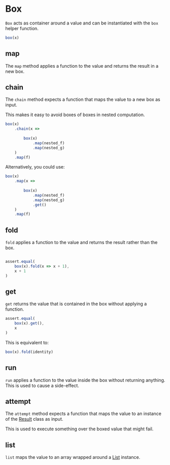 # Box

`Box` acts as container around a value and can be instantiated with the `box` helper function.
 
 ```typescript
box(x)
```

## map

The `map` method applies a function to the value and returns the result in a new box.

## chain

The `chain` method expects a function that maps the value to a new box as input.

This makes it easy to avoid boxes of boxes in nested computation.

```typescript
box(x)
    .chain(x =>
    
        box(x)
            .map(nested_f)
            .map(nested_g)
    )
    .map(f)
```

Alternatively, you could use:

```typescript
box(x)
    .map(x =>
    
        box(x)
            .map(nested_f)
            .map(nested_g)
            .get()
    )
    .map(f)
```

## fold

`fold` applies a function to the value and returns the result rather than the box.

```typescript

assert.equal(
    box(x).fold(x => x + 1),
    x + 1
)

```

## get

`get` returns the value that is contained in the box without applying a function.

```typescript
assert.equal(
    box(x).get(),
    x
)
```

This is equivalent to:

```typescript
box(x).fold(identity)
```

## run

`run` applies a function to the value inside the box without returning anything. This is used to cause a side-effect.

## attempt

The `attempt` method expects a function that maps the value to an instance of the [Result](./result.md) class as input. 

This is used to execute something over the boxed value that might fail.
 
## list

`list` maps the value to an array wrapped around a [List](./list.md) instance.